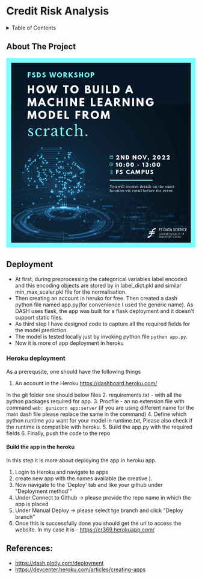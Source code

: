 # Credit Risk Analysis


<!-- TABLE OF CONTENTS -->
<details>
  <summary>Table of Contents</summary>
  <ol>
    <li>
      <a href="#about-the-project">About The Project</a>
      <ul>
        <li><a href="#built-with">Built With</a></li>
      </ul>
    </li>
    <li>
      <a href="#getting-started">Getting Started</a>
      <ul>
        <li><a href="#prerequisites">Prerequisites</a></li>
        <li><a href="#installation">Installation</a></li>
      </ul>
    </li>
    <li><a href="#code-usage">Code Usage</a></li>
    <li><a href="#data-files">Data Files</a></li>
    <li><a href="#license">License</a></li>
    <li><a href="#contact">Contact</a></li>
    <li><a href="#reference">Reference</a></li>    

    
  </ol>
</details>



<!-- ABOUT THE PROJECT -->
## About The Project

![Product Name Screen Shot](https://github.com/chaitanya2593/Credit_Risk_Analysis/blob/main/overview.jpeg)


## Deployment
- At first, during preprocessing the categorical variables label encoded and this encoding objects are stored by in label_dict.pkl and similar min_max_scaler.pkl file for the normalisation. 
- Then creating an account in heruko for free. Then created a dash python file named app.py(for convenience I used the generic name). As DASH uses flask, the app was built for a flask deployment and it doesn't support static files.
- As third step I have designed code to capture all the required fields for the model prediction.
- The model is tested locally just by invoking python file `python app.py`. 
- Now it is more of app deployment in heroku

### Heroku deployment
As a prerequsite, one should have the following things 
1. An account in the Heroku https://dashboard.heroku.com/


In the git folder one should below files
2. requirements.txt - with all the python packages required for app.
3. Procfile - an no extension file with command `web: gunicorn app:server` (if you are using different name for the main dash file please replace the same in the command)
4. Define which python runtime you want for your model in runtime.txt, Please also check if the runtime is compatible with heroku. 
5. Build the app.py with the required fields
6. Finally, push the code to the repo

 
#### Build the app in the heroku
In this step it is more about deploying the app in heroku app. 

1. Login to Heroku and navigate to apps
2. create new app with the names available (be creative ).
3. Now navigate to the 'Deploy' tab and like your github under "Deployment method'"
4. Under Connect to Github -> please provide the repo name in which the app is placed
5. Under Manual Deploy -> please select tge branch and click "Deploy branch"
6. Once this is successfully done you should get the url to access the website. In my case it is - https://cr369.herokuapp.com/

## References:
- https://dash.plotly.com/deployment
- https://devcenter.heroku.com/articles/creating-apps



